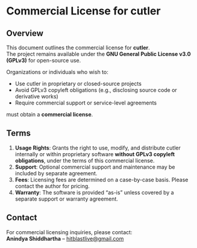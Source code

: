 # Commercial License for cutler

## Overview
This document outlines the commercial license for **cutler**.  
The project remains available under the **GNU General Public License v3.0 (GPLv3)** for open-source use.

Organizations or individuals who wish to:

- Use cutler in proprietary or closed-source projects  
- Avoid GPLv3 copyleft obligations (e.g., disclosing source code or derivative works)  
- Require commercial support or service-level agreements  

must obtain a **commercial license**.

## Terms
1. **Usage Rights**: Grants the right to use, modify, and distribute cutler internally or within proprietary software **without GPLv3 copyleft obligations**, under the terms of this commercial license.  
2. **Support**: Optional commercial support and maintenance may be included by separate agreement.  
3. **Fees**: Licensing fees are determined on a case-by-case basis. Please contact the author for pricing.  
4. **Warranty**: The software is provided “as-is” unless covered by a separate support or warranty agreement.  

## Contact
For commercial licensing inquiries, please contact:  
**Anindya Shiddhartha** – [hitblastlive@gmail.com](mailto:hitblastlive@gmail.com)

